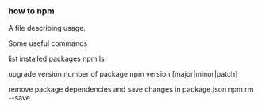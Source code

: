 ### how to npm

A file describing usage.


Some useful commands

list installed packages
npm ls

upgrade version number of package
npm version [major|minor|patch]

remove package dependencies and save changes in package.json
npm rm <pkg-name> --save